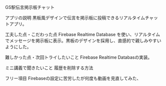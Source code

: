 GS駅伝言掲示板チャット

アプリの説明
黒板風デザインで伝言を掲示板に投稿できるリアルタイムチャットアプリ。

工夫した点・こだわった点
Firebase Realtime Database を使い、リアルタイムでメッセージを掲示板に表示。黒板のデザインを採用し、直感的で親しみやすいようにした。

難しかった点・次回トライしたいこと
Firebase Realtime Databasの実装。

ミニ講義で聞きたいこと
履歴を削除する方法

フリー項目
Firebaseの設定に苦労したが何度も動画を見直してみた、

